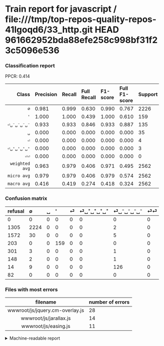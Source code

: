 # Train report for javascript / file:///tmp/top-repos-quality-repos-41lgoqd6/33_http.git HEAD 961662952bda88efe258c998bf31f23c5096e536

### Classification report

PPCR: 0.414

| Class | Precision | Recall | Full Recall | F1-score | Full F1-score | Support | Full Support | PPCR |
|------:|:----------|:-------|:------------|:---------|:---------|:--------|:-------------|:-----|
| `∅` | 0.981| 0.999| 0.630| 0.990| 0.767| 2226| 3531| 0.630 |
| `'` | 1.000| 1.000| 0.439| 1.000| 0.610| 159| 362| 0.439 |
| `⏎␣⁻␣⁻␣⁻␣⁻` | 0.933| 0.933| 0.846| 0.933| 0.887| 135| 149| 0.906 |
| `␣` | 0.000| 0.000| 0.000| 0.000| 0.000| 35| 1607| 0.022 |
| `⏎` | 0.000| 0.000| 0.000| 0.000| 0.000| 4| 305| 0.013 |
| `⏎␣⁺␣⁺␣⁺␣⁺` | 0.000| 0.000| 0.000| 0.000| 0.000| 3| 151| 0.020 |
| `⏎⏎` | 0.000| 0.000| 0.000| 0.000| 0.000| 0| 82| 0.000 |
| `weighted avg` | 0.963| 0.979| 0.406| 0.971| 0.495| 2562| 6187| 0.414 |
| `micro avg` | 0.979| 0.979| 0.406| 0.979| 0.574| 2562| 6187| 0.414 |
| `macro avg` | 0.416| 0.419| 0.274| 0.418| 0.324| 2562| 6187| 0.414 |

### Confusion matrix

|refusal|  ∅| ␣| '| ⏎| ⏎␣⁺␣⁺␣⁺␣⁺| ⏎␣⁻␣⁻␣⁻␣⁻| ⏎⏎| 
|:---|:---|:---|:---|:---|:---|:---|:---|
|0 |0 |0 |0 |0 |0 |0 |0 |
|1305 |2224 |0 |0 |0 |0 |2 |0 |
|1572 |30 |0 |0 |0 |0 |5 |0 |
|203 |0 |0 |159 |0 |0 |0 |0 |
|301 |3 |0 |0 |0 |0 |1 |0 |
|148 |2 |0 |0 |0 |0 |1 |0 |
|14 |9 |0 |0 |0 |0 |126 |0 |
|82 |0 |0 |0 |0 |0 |0 |0 |

### Files with most errors

| filename | number of errors|
|:----:|:-----|
| wwwroot/js/jquery.cm-overlay.js | 28 |
| wwwroot/js/jarallax.js | 14 |
| wwwroot/js/easing.js | 11 |

<details>
    <summary>Machine-readable report</summary>
```json
{
  "cl_report": {"\u0027": {"f1-score": 1.0, "precision": 1.0, "recall": 1.0, "support": 159}, "macro avg": {"f1-score": 0.41758535189776846, "precision": 0.4162761400856639, "recall": 0.41891926581953537, "support": 2562}, "micro avg": {"f1-score": 0.9793130366900858, "precision": 0.9793130366900858, "recall": 0.9793130366900858, "support": 2562}, "weighted avg": {"f1-score": 0.9712002159527823, "precision": 0.9632376326365397, "recall": 0.9793130366900858, "support": 2562}, "\u2205": {"f1-score": 0.9897641299510459, "precision": 0.9805996472663139, "recall": 0.9991015274034142, "support": 2226}, "\u23ce": {"f1-score": 0.0, "precision": 0.0, "recall": 0.0, "support": 4}, "\u23ce\u23ce": {"f1-score": 0.0, "precision": 0.0, "recall": 0.0, "support": 0}, "\u23ce\u2423\u207a\u2423\u207a\u2423\u207a\u2423\u207a": {"f1-score": 0.0, "precision": 0.0, "recall": 0.0, "support": 3}, "\u23ce\u2423\u207b\u2423\u207b\u2423\u207b\u2423\u207b": {"f1-score": 0.9333333333333333, "precision": 0.9333333333333333, "recall": 0.9333333333333333, "support": 135}, "\u2423": {"f1-score": 0.0, "precision": 0.0, "recall": 0.0, "support": 35}},
  "cl_report_full": {"\u0027": {"f1-score": 0.6103646833013435, "precision": 1.0, "recall": 0.43922651933701656, "support": 362}, "macro avg": {"f1-score": 0.32353106071884963, "precision": 0.4162761400856639, "recall": 0.27353057201536746, "support": 6187}, "micro avg": {"f1-score": 0.5735512630014858, "precision": 0.9793130366900858, "recall": 0.40552771941166965, "support": 6187}, "weighted avg": {"f1-score": 0.49483464828528545, "precision": 0.6406277713211606, "recall": 0.40552771941166965, "support": 6187}, "\u2205": {"f1-score": 0.7670287980686323, "precision": 0.9805996472663139, "recall": 0.6298499008779382, "support": 3531}, "\u23ce": {"f1-score": 0.0, "precision": 0.0, "recall": 0.0, "support": 305}, "\u23ce\u23ce": {"f1-score": 0.0, "precision": 0.0, "recall": 0.0, "support": 82}, "\u23ce\u2423\u207a\u2423\u207a\u2423\u207a\u2423\u207a": {"f1-score": 0.0, "precision": 0.0, "recall": 0.0, "support": 151}, "\u23ce\u2423\u207b\u2423\u207b\u2423\u207b\u2423\u207b": {"f1-score": 0.8873239436619718, "precision": 0.9333333333333333, "recall": 0.8456375838926175, "support": 149}, "\u2423": {"f1-score": 0.0, "precision": 0.0, "recall": 0.0, "support": 1607}},
  "ppcr": 0.4140940682075319
}
```
</details>
